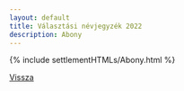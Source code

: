```yaml
---
layout: default
title: Választási névjegyzék 2022
description: Abony
---
```


{% include settlementHTMLs/Abony.html %}

[Vissza](../)